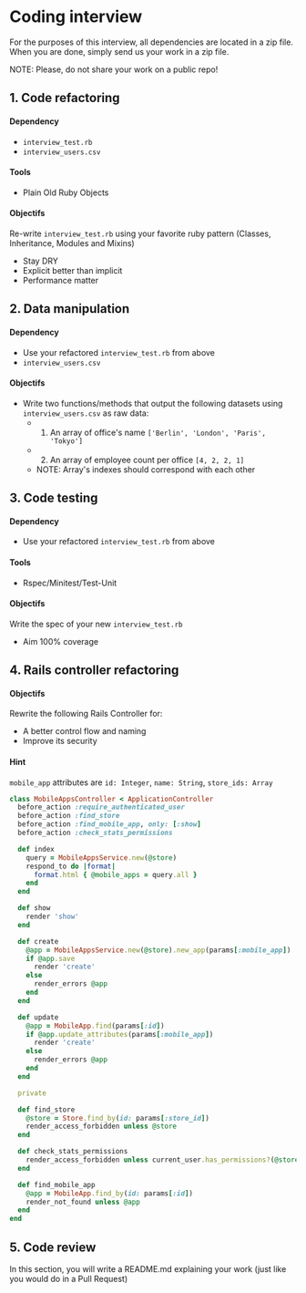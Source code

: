 # Coding interview

For the purposes of this interview, all dependencies are located in a zip file.
When you are done, simply send us your work in a zip file.

NOTE: Please, do not share your work on a public repo!

## 1. Code refactoring

#### Dependency
* `interview_test.rb`
* `interview_users.csv`

#### Tools
* Plain Old Ruby Objects

#### Objectifs
Re-write `interview_test.rb` using your favorite ruby pattern (Classes, Inheritance, Modules and Mixins)
* Stay DRY
* Explicit better than implicit
* Performance matter

## 2. Data manipulation

#### Dependency
* Use your refactored `interview_test.rb` from above
* `interview_users.csv`

#### Objectifs
* Write two functions/methods that output the following datasets using `interview_users.csv` as raw data:
  * 1. An array of office's name `['Berlin', 'London', 'Paris', 'Tokyo']`
  * 2. An array of employee count per office `[4, 2, 2, 1]`
  * NOTE: Array's indexes should correspond with each other

## 3. Code testing

#### Dependency
* Use your refactored `interview_test.rb` from above

#### Tools
* Rspec/Minitest/Test-Unit

#### Objectifs
Write the spec of your new `interview_test.rb`
* Aim 100% coverage

## 4. Rails controller refactoring
#### Objectifs
Rewrite the following Rails Controller for:
* A better control flow and naming
* Improve its security

#### Hint
`mobile_app` attributes are `id: Integer`, `name: String`, `store_ids: Array`

```ruby
class MobileAppsController < ApplicationController
  before_action :require_authenticated_user
  before_action :find_store
  before_action :find_mobile_app, only: [:show]
  before_action :check_stats_permissions

  def index
    query = MobileAppsService.new(@store)
    respond_to do |format|
      format.html { @mobile_apps = query.all }
    end
  end

  def show
    render 'show'
  end

  def create
    @app = MobileAppsService.new(@store).new_app(params[:mobile_app])
    if @app.save
      render 'create'
    else
      render_errors @app
    end
  end

  def update
    @app = MobileApp.find(params[:id])
    if @app.update_attributes(params[:mobile_app])
      render 'create'
    else
      render_errors @app
    end
  end

  private

  def find_store
    @store = Store.find_by(id: params[:store_id])
    render_access_forbidden unless @store
  end

  def check_stats_permissions
    render_access_forbidden unless current_user.has_permissions?(@store)
  end

  def find_mobile_app
    @app = MobileApp.find_by(id: params[:id])
    render_not_found unless @app
  end
end
```

## 5. Code review
In this section, you will write a README.md explaining your work (just like you would do in a Pull Request)
